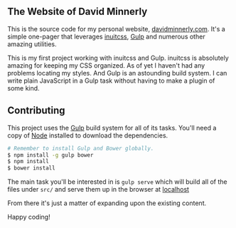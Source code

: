 ## The Website of David Minnerly

This is the source code for my personal website, [davidminnerly.com](http://davidminnerly.com). It's a simple one-pager that leverages [inuitcss](https://github.com/inuitcss/getting-started), [Gulp](http://gulpjs.com) and numerous other amazing utilities.

This is my first project working with inuitcss and Gulp. inuitcss is absolutely amazing for keeping my CSS organized. As of yet I haven't had any problems locating my styles. And Gulp is an astounding build system. I can write plain JavaScript in a Gulp task without having to make a plugin of some kind.

## Contributing

This project uses the [Gulp](http://gulpjs.com) build system for all of its tasks. You'll need a copy of [Node](http://nodejs.org) installed to download the dependencies.

```bash
# Remember to install Gulp and Bower globally.
$ npm install -g gulp bower
$ npm install
$ bower install
```

The main task you'll be interested in is `gulp serve` which will build all of the files under `src/` and serve them up in the browser at [localhost](http://localhost)

From there it's just a matter of expanding upon the existing content.

Happy coding!
